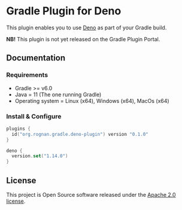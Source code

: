 # Gradle Plugin for Deno

This plugin enables you to use [Deno](https://deno.land/) as part of your Gradle build.

**NB!** This plugin is not yet released on the Gradle Plugin Portal.

## Documentation

### Requirements

- Gradle >= v6.0
- Java = 11 (The one running Gradle)
- Operating system = Linux (x64), Windows (x64), MacOs (x64)

### Install & Configure

```kotlin
plugins {
  id("org.rognan.gradle.deno-plugin") version "0.1.0"
}

deno {
  version.set("1.14.0")
}
```

## License

This project is Open Source software released under the [Apache 2.0 license](https://www.apache.org/licenses/LICENSE-2.0.html).
